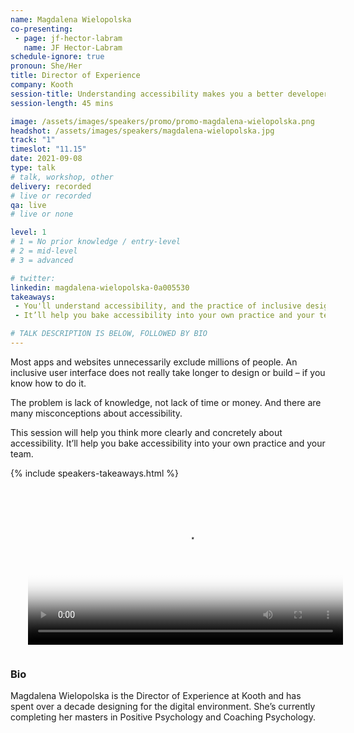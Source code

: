 ```yaml
---
name: Magdalena Wielopolska
co-presenting: 
 - page: jf-hector-labram
   name: JF Hector-Labram
schedule-ignore: true
pronoun: She/Her
title: Director of Experience
company: Kooth
session-title: Understanding accessibility makes you a better developer/designer/leader
session-length: 45 mins

image: /assets/images/speakers/promo/promo-magdalena-wielopolska.png
headshot: /assets/images/speakers/magdalena-wielopolska.jpg
track: "1"
timeslot: "11.15"
date: 2021-09-08
type: talk
# talk, workshop, other
delivery: recorded
# live or recorded
qa: live
# live or none

level: 1
# 1 = No prior knowledge / entry-level
# 2 = mid-level
# 3 = advanced

# twitter:
linkedin: magdalena-wielopolska-0a005530
takeaways:
 - You'll understand accessibility, and the practice of inclusive design and development
 - It’ll help you bake accessibility into your own practice and your team

# TALK DESCRIPTION IS BELOW, FOLLOWED BY BIO
---
```

Most apps and websites unnecessarily exclude millions of people.
An inclusive user interface does not really take longer to design or build – if you know how to do it.

The problem is lack of knowledge, not lack of time or money.
And there are many misconceptions about accessibility.

This session will help you think more clearly and concretely about accessibility.
It’ll help you bake accessibility into your own practice and your team.

{% include speakers-takeaways.html %}

<video width="100%" controls playsinline loop poster="/assets/video/kooth.jpg"  style="margin-bottom:1em; padding: 0px 2em;">
  <source src="https://media.githubusercontent.com/media/techexeter/conference-2021/master/assets/video/kooth.mp4" type="video/mp4">
  Your browser does not support the video tag.
</video>


<h3>Bio</h3>

Magdalena Wielopolska is the Director of Experience at Kooth and has spent over a decade designing for the digital environment. She’s currently completing her masters in Positive Psychology and Coaching Psychology.
